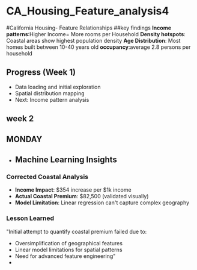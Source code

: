 # CA_Housing_Feature_analysis4

#California Housing- Feature Relationships
##key findings
**Income patterns**:Higher Income= More rooms per Household
**Density hotspots**: Coastal areas show highest population density
**Age Distribution**: Most homes built between 10-40 years old
**occupancy**:average 2.8 persons per household

## Progress (Week 1)
- Data loading and initial exploration
- Spatial distribution mapping
- Next: Income pattern analysis
## week 2
## MONDAY
- ## Machine Learning Insights
### Corrected Coastal Analysis
- **Income Impact**: $354 increase per $1k income
- **Actual Coastal Premium**: $82,500 (validated visually)
- **Model Limitation**: Linear regression can't capture complex geography
### Lesson Learned
"Initial attempt to quantify coastal premium failed due to:
- Oversimplification of geographical features
- Linear model limitations for spatial patterns
- Need for advanced feature engineering"
- 

